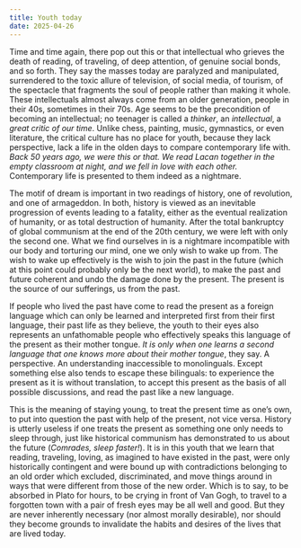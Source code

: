 ```yaml
---
title: Youth today
date: 2025-04-26
---
```

Time and time again, there pop out this or that intellectual who grieves the death of reading, of traveling, of deep attention, of genuine social bonds, and so forth. They say the masses today are paralyzed and manipulated, surrendered to the toxic allure of television, of social media, of tourism, of the spectacle that fragments the soul of people rather than making it whole. These intellectuals almost always come from an older generation, people in their 40s, sometimes in their 70s. Age seems to be the precondition of becoming an intellectual; no teenager is called a *thinker*, an *intellectual*, a *great critic of our time*. Unlike chess, painting, music, gymnastics, or even literature, the critical culture has no place for youth, because they lack perspective, lack a life in the olden days to compare contemporary life with. *Back 50 years ago, we were this or that. We read Lacan together in the empty classroom at night, and we fell in love with each other.* Contemporary life is presented to them indeed as a nightmare.

The motif of dream is important in two readings of history, one of revolution, and one of armageddon. In both, history is viewed as an inevitable progression of events leading to a fatality, either as the eventual realization of humanity, or as total destruction of humanity. After the total bankruptcy of global communism at the end of the 20th century, we were left with only the second one. What we find ourselves in is a nightmare incompatible with our body and torturing our mind, one we only wish to wake up from. The wish to wake up effectively is the wish to join the past in the future (which at this point could probably only be the next world), to make the past and future coherent and undo the damage done by the present. The present is the source of our sufferings, us from the past.

If people who lived the past have come to read the present as a foreign language which can only be learned and interpreted first from their first language, their past life as they believe, the youth to their eyes also represents an unfathomable people who effectively speaks this language of the present as their mother tongue. *It is only when one learns a second language that one knows more about their mother tongue*, they say. A perspective. An understanding inaccessible to monolinguals. Except something else also tends to escape these bilinguals: to experience the present as it is without translation, to accept this present as the basis of all possible discussions, and read the past like a new language.

This is the meaning of staying young, to treat the present time as one’s own, to put into question the past with help of the present, not vice versa. History is utterly useless if one treats the present as something one only needs to sleep through, just like historical communism has demonstrated to us about the future (*Comrades, sleep faster!*). It is in this youth that we learn that reading, traveling, loving, as imagined to have existed in the past, were only historically contingent and were bound up with contradictions belonging to an old order which excluded, discriminated, and move things around in ways that were different from those of the new order. Which is to say, to be absorbed in Plato for hours, to be crying in front of Van Gogh, to travel to a forgotten town with a pair of fresh eyes may be all well and good. But they are never inherently necessary (nor almost morally desirable), nor should they become grounds to invalidate the habits and desires of the lives that are lived today.
